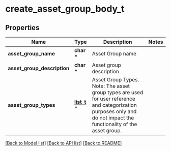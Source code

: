 # create_asset_group_body_t

## Properties
Name | Type | Description | Notes
------------ | ------------- | ------------- | -------------
**asset_group_name** | **char \*** | Asset Group name | 
**asset_group_description** | **char \*** | Asset group description | 
**asset_group_types** | [**list_t**](asset_group_type.md) \* | Asset Group Types. Note: The asset group types are used for user reference and categorization purposes only and do not impact the functionality of the asset group. | 

[[Back to Model list]](../README.md#documentation-for-models) [[Back to API list]](../README.md#documentation-for-api-endpoints) [[Back to README]](../README.md)


